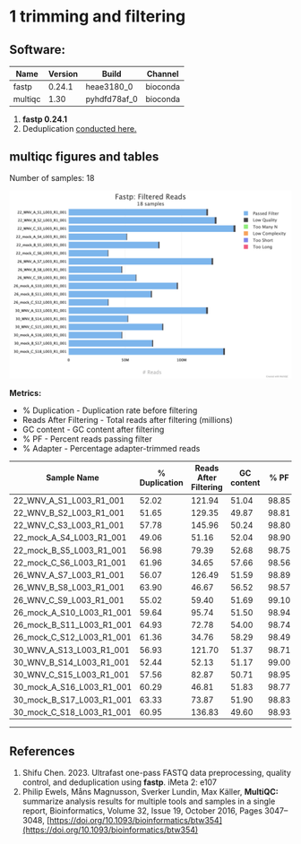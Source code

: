 # 1 trimming and filtering

## Software:

| Name             |        Version      |    Build     |       Channel | 
|---|---|---|---|
fastp       |               0.24.1     |      heae3180_0    |   bioconda
|multiqc    |                1.30   |          pyhdfd78af_0   |  bioconda |


1. **fastp 0.24.1**
2. Deduplication [conducted here.](https://github.com/dkbiocode/EmilyEbelRNASeq/blob/c839675868222c5aedcc3ac256c8d47b281f0d8a/01_Fastp/runDeDupFastpHTML.sh#L28)

## multiqc figures and tables

Number of samples: 18

<img src="DeDupMultiQC/fastp_filtered_reads_plot.png">

**Metrics:**
- % Duplication - Duplication rate before filtering
- Reads After Filtering - Total reads after filtering (millions)
- GC content - GC content after filtering
- % PF - Percent reads passing filter
- % Adapter - Percentage adapter-trimmed reads

|Sample Name|% Duplication|Reads After Filtering|GC content|% PF|% Adapter|
|---|---|---|---|---|---|
|22_WNV_A_S1_L003_R1_001|52.02|121.94|51.04|98.85|54.77|
|22_WNV_B_S2_L003_R1_001|51.65|129.35|49.87|98.81|53.87|
|22_WNV_C_S3_L003_R1_001|57.78|145.96|50.24|98.80|45.31|
|22_mock_A_S4_L003_R1_001|49.06|51.16|52.04|98.90|60.76|
|22_mock_B_S5_L003_R1_001|56.98|79.39|52.68|98.75|45.11|
|22_mock_C_S6_L003_R1_001|61.96|34.65|57.66|98.56|32.31|
|26_WNV_A_S7_L003_R1_001|56.07|126.49|51.59|98.89|42.44|
|26_WNV_B_S8_L003_R1_001|63.90|46.67|56.52|98.57|34.81|
|26_WNV_C_S9_L003_R1_001|55.02|59.40|51.69|99.10|47.60|
|26_mock_A_S10_L003_R1_001|59.64|95.74|51.50|98.94|47.37|
|26_mock_B_S11_L003_R1_001|64.93|72.78|54.00|98.74|38.66|
|26_mock_C_S12_L003_R1_001|61.36|34.76|58.29|98.49|30.84|
|30_WNV_A_S13_L003_R1_001|56.93|121.70|51.37|98.71|51.53|
|30_WNV_B_S14_L003_R1_001|52.44|52.13|51.17|99.00|57.05|
|30_WNV_C_S15_L003_R1_001|57.56|82.87|50.71|98.95|54.34|
|30_mock_A_S16_L003_R1_001|60.29|46.81|51.83|98.77|45.36|
|30_mock_B_S17_L003_R1_001|63.33|73.87|51.90|98.83|48.93|
|30_mock_C_S18_L003_R1_001|60.95|136.83|49.60|98.93|50.30|

----------------------




## References

1. Shifu Chen. 2023. Ultrafast one-pass FASTQ data preprocessing, quality control, and deduplication using **fastp**. iMeta 2: e107
2. Philip Ewels, Måns Magnusson, Sverker Lundin, Max Käller, **MultiQC:** summarize analysis results for multiple tools and samples in a single report, Bioinformatics, Volume 32, Issue 19, October 2016, Pages 3047–3048, [https://doi.org/10.1093/bioinformatics/btw354](https://doi.org/10.1093/bioinformatics/btw354)

